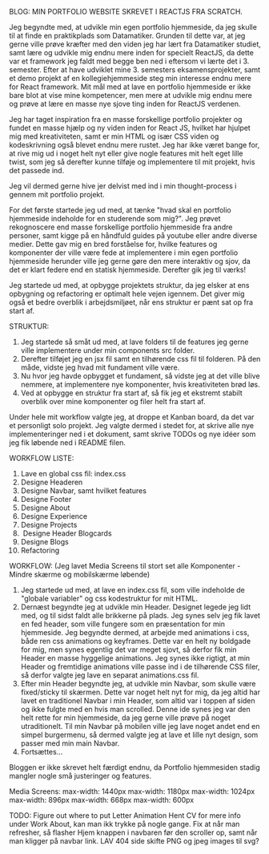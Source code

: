 BLOG: MIN PORTFOLIO WEBSITE SKREVET I REACTJS FRA SCRATCH.

Jeg begyndte med, at udvikle min egen portfolio hjemmeside, da jeg skulle til at finde en praktikplads som Datamatiker.
Grunden til dette var, at jeg gerne ville prøve kræfter med den viden jeg har lært fra Datamatiker studiet, samt lære og udvikle mig
endnu mere inden for specielt ReactJS, da dette var et framework jeg faldt med begge ben ned i eftersom vi lærte det
i 3. semester. Efter at have udviklet mine 3. semesters eksamensprojekter, samt et demo projekt af en kollegiehjemmeside steg min
interesse endnu mere for React framework. Mit mål med at lave en portfolio hjemmeside er ikke bare blot at vise mine kompetencer, men
mere at udvikle mig endnu mere og prøve at lære en masse nye sjove ting inden for ReactJS verdenen.

Jeg har taget inspiration fra en masse forskellige portfolio projekter og fundet en masse hjælp og ny viden inden for React JS,
hvilket har hjulpet mig med kreativiteten, samt er min HTML og især CSS viden og kodeskrivning også blevet endnu mere rustet.
Jeg har ikke været bange for, at rive mig ud i noget helt nyt eller give nogle features mit helt eget lille twist, som jeg
så derefter kunne tilføje og implementere til mit projekt, hvis det passede ind.

Jeg vil dermed gerne hive jer delvist med ind i min thought-process i gennem mit portfolio projekt.

For det første startede jeg ud med, at tænke "hvad skal en portfolio hjemmeside indeholde for en studerende som mig?".
Jeg prøvet rekognoscere end masse forskellige portfolio hjemmeside fra andre personer, samt kigge på en håndfuld guides
på youtube eller andre diverse medier. Dette gav mig en bred forståelse for, hvilke features og komponenter der
ville være fede at implementere i min egen portfolio hjemmeside herunder ville jeg gerne gøre den mere interaktiv og sjov, da det er klart federe end en statisk hjemmeside.
Derefter gik jeg til værks!


Jeg startede ud med, at opbygge projektets struktur, da jeg elsker at ens opbygning og refactoring er optimalt hele vejen igennem.
Det giver mig også et bedre overblik i arbejdsmiljøet, når ens struktur er pænt sat op fra start af.

STRUKTUR:
1. Jeg startede så småt ud med, at lave folders til de features jeg gerne ville implementere under min components src folder.
2. Derefter tilføjet jeg en jsx fil samt en tilhørende css fil til folderen. På den måde, vidste jeg hvad mit fundament ville være.
3. Nu hvor jeg havde opbygget et fundament, så vidste jeg at det ville blive nemmere, at implementere nye komponenter,
   hvis kreativiteten brød løs.
4. Ved at opbygge en struktur fra start af, så fik jeg et ekstremt
   stabilt overblik over mine komponenter og filer helt fra start af.


Under hele mit workflow valgte jeg, at droppe et Kanban board, da det var et personligt solo projekt.
Jeg valgte dermed i stedet for, at skrive alle nye implementeringer ned i et dokument, samt skrive TODOs og nye idéer som jeg fik løbende ned i README filen.

WORKFLOW LISTE:
1. Lave en global css fil: index.css
2. Designe Headeren
3. Designe Navbar, samt hvilket features
4. Designe Footer
5. Designe About
6. Designe Experience
7. Designe Projects
8. &nbsp;Designe Header Blogcards
9. Designe Blogs
10. Refactoring

WORKFLOW:
(Jeg lavet Media Screens til stort set alle Komponenter - Mindre skærme og mobilskærme løbende)
1. Jeg startede ud med, at lave en index.css fil,
   som ville indeholde de "globale variabler" og css kodestruktur for mit HTML.
2. Dernæst begyndte jeg at udvikle min Header. Designet legede jeg lidt med, og til sidst faldt alle brikkerne på plads.
   Jeg synes selv jeg fik lavet en fed header, som ville fungere som en præsentation for min hjemmeside.
   Jeg begyndte dermed, at arbejde med animations i css, både ren css animations og keyframes. Dette var en helt ny boldgade for mig,
   men synes egentlig det var meget sjovt, så derfor fik min Header en masse hyggelige animations.
   Jeg synes ikke rigtigt, at min Header og fremtidige animations ville passe ind i de tilhørende CSS filer, så derfor valgte jeg lave en separat animations.css fil.
3. Efter min Header begyndte jeg, at udvikle min Navbar, som skulle være fixed/sticky til skærmen.
   Dette var noget helt nyt for mig, da jeg altid har lavet en traditionel Navbar i min Header, som altid var i toppen af siden og ikke fulgte med en hvis man scrolled.
   Denne ide synes jeg var den helt rette for min hjemmeside, da jeg gerne ville prøve på noget utraditionelt.
   Til min Navbar på mobilen ville jeg lave noget andet end en simpel burgermenu, så dermed valgte jeg at lave et lille nyt design, som passer med min main Navbar.
4. Fortsættes...





Bloggen er ikke skrevet helt færdigt endnu, da Portfolio hjemmesiden stadig mangler nogle små justeringer og features.




Media Screens:
max-width: 1440px
max-width: 1180px
max-width: 1024px
max-width: 896px
max-width: 668px
max-width: 600px





TODO:
Figure out where to put Letter Animation
Hent CV for mere info under Work About, kan man ikk trykke på nogle gange.
Fix at når man refresher, så flasher Hjem knappen i navbaren før den scroller op, samt når man kligger på navbar link.
LAV 404 side
skifte PNG og jpeg images til svg?







